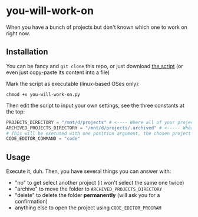 # you-will-work-on
When you have a bunch of projects but don't known which one to work on right now.

## Installation

You can be fancy and `git clone` this repo, or just download [the script](https://raw.githubusercontent.com/ewen-lbh/you-will-work-on/master/you-will-work-on.py) (or even just copy-paste its content into a file)

Mark the script as executable (linux-based OSes only):

```sh-session
chmod +x you-will-work-on.py
```

Then edit the script to input your own settings, see the three constants at the top:

```python
PROJECTS_DIRECTORY = "/mnt/d/projects" # <---- Where all of your projects are
ARCHIVED_PROJECTS_DIRECTORY = "/mnt/d/projects/.archived" # <----- Where all of your _archived_ projects are
# This will be executed with one position argument, the chosen project's directory.
CODE_EDITOR_COMMAND = "code"
```

## Usage

Execute it, duh. Then, you have several things you can answer with:

- "no" to get select another project (it won't select the same one twice)
- "archive" to move the folder to `ARCHIVED_PROJECTS_DIRECTORY`
- "delete" to delete the folder **permanently** (will ask you for a confirmation)
- anything else to open the project using `CODE_EDITOR_PROGRAM`
